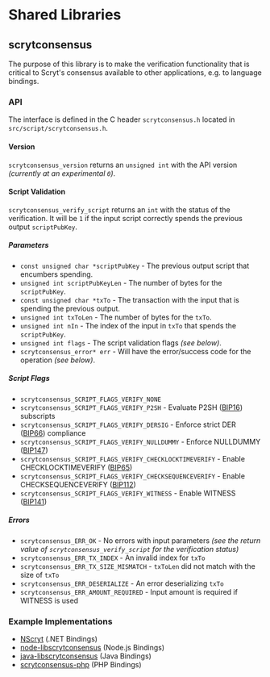 Shared Libraries
================

## scrytconsensus

The purpose of this library is to make the verification functionality that is critical to Scryt's consensus available to other applications, e.g. to language bindings.

### API

The interface is defined in the C header `scrytconsensus.h` located in  `src/script/scrytconsensus.h`.

#### Version

`scrytconsensus_version` returns an `unsigned int` with the API version *(currently at an experimental `0`)*.

#### Script Validation

`scrytconsensus_verify_script` returns an `int` with the status of the verification. It will be `1` if the input script correctly spends the previous output `scriptPubKey`.

##### Parameters
- `const unsigned char *scriptPubKey` - The previous output script that encumbers spending.
- `unsigned int scriptPubKeyLen` - The number of bytes for the `scriptPubKey`.
- `const unsigned char *txTo` - The transaction with the input that is spending the previous output.
- `unsigned int txToLen` - The number of bytes for the `txTo`.
- `unsigned int nIn` - The index of the input in `txTo` that spends the `scriptPubKey`.
- `unsigned int flags` - The script validation flags *(see below)*.
- `scrytconsensus_error* err` - Will have the error/success code for the operation *(see below)*.

##### Script Flags
- `scrytconsensus_SCRIPT_FLAGS_VERIFY_NONE`
- `scrytconsensus_SCRIPT_FLAGS_VERIFY_P2SH` - Evaluate P2SH ([BIP16](https://github.com/scryt/bips/blob/master/bip-0016.mediawiki)) subscripts
- `scrytconsensus_SCRIPT_FLAGS_VERIFY_DERSIG` - Enforce strict DER ([BIP66](https://github.com/scryt/bips/blob/master/bip-0066.mediawiki)) compliance
- `scrytconsensus_SCRIPT_FLAGS_VERIFY_NULLDUMMY` - Enforce NULLDUMMY ([BIP147](https://github.com/scryt/bips/blob/master/bip-0147.mediawiki))
- `scrytconsensus_SCRIPT_FLAGS_VERIFY_CHECKLOCKTIMEVERIFY` - Enable CHECKLOCKTIMEVERIFY ([BIP65](https://github.com/scryt/bips/blob/master/bip-0065.mediawiki))
- `scrytconsensus_SCRIPT_FLAGS_VERIFY_CHECKSEQUENCEVERIFY` - Enable CHECKSEQUENCEVERIFY ([BIP112](https://github.com/scryt/bips/blob/master/bip-0112.mediawiki))
- `scrytconsensus_SCRIPT_FLAGS_VERIFY_WITNESS` - Enable WITNESS ([BIP141](https://github.com/scryt/bips/blob/master/bip-0141.mediawiki))

##### Errors
- `scrytconsensus_ERR_OK` - No errors with input parameters *(see the return value of `scrytconsensus_verify_script` for the verification status)*
- `scrytconsensus_ERR_TX_INDEX` - An invalid index for `txTo`
- `scrytconsensus_ERR_TX_SIZE_MISMATCH` - `txToLen` did not match with the size of `txTo`
- `scrytconsensus_ERR_DESERIALIZE` - An error deserializing `txTo`
- `scrytconsensus_ERR_AMOUNT_REQUIRED` - Input amount is required if WITNESS is used

### Example Implementations
- [NScryt](https://github.com/NicolasDorier/NScryt/blob/master/NScryt/Script.cs#L814) (.NET Bindings)
- [node-libscrytconsensus](https://github.com/bitpay/node-libscrytconsensus) (Node.js Bindings)
- [java-libscrytconsensus](https://github.com/dexX7/java-libscrytconsensus) (Java Bindings)
- [scrytconsensus-php](https://github.com/Bit-Wasp/scrytconsensus-php) (PHP Bindings)
